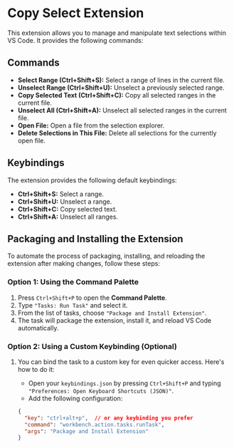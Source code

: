 # Copy Select Extension

This extension allows you to manage and manipulate text selections within VS Code. It provides the following commands:

## Commands

- **Select Range (Ctrl+Shift+S):** Select a range of lines in the current file.
- **Unselect Range (Ctrl+Shift+U):** Unselect a previously selected range.
- **Copy Selected Text (Ctrl+Shift+C):** Copy all selected ranges in the current file.
- **Unselect All (Ctrl+Shift+A):** Unselect all selected ranges in the current file.
- **Open File:** Open a file from the selection explorer.
- **Delete Selections in This File:** Delete all selections for the currently open file.

## Keybindings

The extension provides the following default keybindings:
- **Ctrl+Shift+S:** Select a range.
- **Ctrl+Shift+U:** Unselect a range.
- **Ctrl+Shift+C:** Copy selected text.
- **Ctrl+Shift+A:** Unselect all ranges.

## Packaging and Installing the Extension

To automate the process of packaging, installing, and reloading the extension after making changes, follow these steps:

### Option 1: Using the Command Palette

1. Press `Ctrl+Shift+P` to open the **Command Palette**.
2. Type `"Tasks: Run Task"` and select it.
3. From the list of tasks, choose `"Package and Install Extension"`.
4. The task will package the extension, install it, and reload VS Code automatically.

### Option 2: Using a Custom Keybinding (Optional)

1. You can bind the task to a custom key for even quicker access. Here's how to do it:
   - Open your `keybindings.json` by pressing `Ctrl+Shift+P` and typing `"Preferences: Open Keyboard Shortcuts (JSON)"`.
   - Add the following configuration:

   ```json
   {
     "key": "ctrl+alt+p",  // or any keybinding you prefer
     "command": "workbench.action.tasks.runTask",
     "args": "Package and Install Extension"
   }

